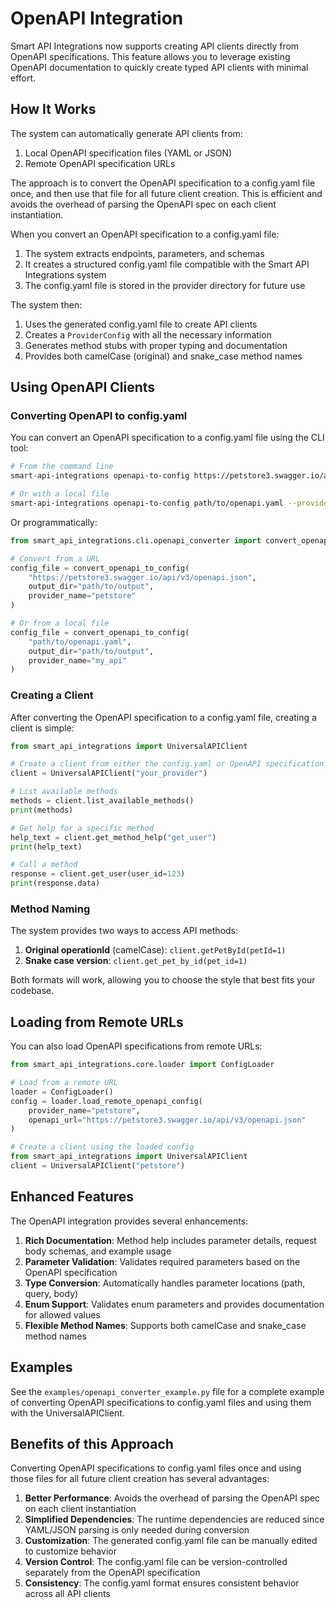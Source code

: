 # OpenAPI Integration

Smart API Integrations now supports creating API clients directly from OpenAPI specifications. This feature allows you to leverage existing OpenAPI documentation to quickly create typed API clients with minimal effort.

## How It Works

The system can automatically generate API clients from:

1. Local OpenAPI specification files (YAML or JSON)
2. Remote OpenAPI specification URLs

The approach is to convert the OpenAPI specification to a config.yaml file once, and then use that file for all future client creation. This is efficient and avoids the overhead of parsing the OpenAPI spec on each client instantiation.

When you convert an OpenAPI specification to a config.yaml file:

1. The system extracts endpoints, parameters, and schemas
2. It creates a structured config.yaml file compatible with the Smart API Integrations system
3. The config.yaml file is stored in the provider directory for future use

The system then:
1. Uses the generated config.yaml file to create API clients
2. Creates a `ProviderConfig` with all the necessary information
3. Generates method stubs with proper typing and documentation
4. Provides both camelCase (original) and snake_case method names

## Using OpenAPI Clients

### Converting OpenAPI to config.yaml

You can convert an OpenAPI specification to a config.yaml file using the CLI tool:

```bash
# From the command line
smart-api-integrations openapi-to-config https://petstore3.swagger.io/api/v3/openapi.json --provider-name petstore

# Or with a local file
smart-api-integrations openapi-to-config path/to/openapi.yaml --provider-name my_api
```

Or programmatically:

```python
from smart_api_integrations.cli.openapi_converter import convert_openapi_to_config

# Convert from a URL
config_file = convert_openapi_to_config(
    "https://petstore3.swagger.io/api/v3/openapi.json",
    output_dir="path/to/output",
    provider_name="petstore"
)

# Or from a local file
config_file = convert_openapi_to_config(
    "path/to/openapi.yaml",
    output_dir="path/to/output",
    provider_name="my_api"
)
```

### Creating a Client

After converting the OpenAPI specification to a config.yaml file, creating a client is simple:

```python
from smart_api_integrations import UniversalAPIClient

# Create a client from either the config.yaml or OpenAPI specification
client = UniversalAPIClient("your_provider")

# List available methods
methods = client.list_available_methods()
print(methods)

# Get help for a specific method
help_text = client.get_method_help("get_user")
print(help_text)

# Call a method
response = client.get_user(user_id=123)
print(response.data)
```

### Method Naming

The system provides two ways to access API methods:

1. **Original operationId** (camelCase): `client.getPetById(petId=1)`
2. **Snake case version**: `client.get_pet_by_id(pet_id=1)`

Both formats will work, allowing you to choose the style that best fits your codebase.

## Loading from Remote URLs

You can also load OpenAPI specifications from remote URLs:

```python
from smart_api_integrations.core.loader import ConfigLoader

# Load from a remote URL
loader = ConfigLoader()
config = loader.load_remote_openapi_config(
    provider_name="petstore",
    openapi_url="https://petstore3.swagger.io/api/v3/openapi.json"
)

# Create a client using the loaded config
from smart_api_integrations import UniversalAPIClient
client = UniversalAPIClient("petstore")
```

## Enhanced Features

The OpenAPI integration provides several enhancements:

1. **Rich Documentation**: Method help includes parameter details, request body schemas, and example usage
2. **Parameter Validation**: Validates required parameters based on the OpenAPI specification
3. **Type Conversion**: Automatically handles parameter locations (path, query, body)
4. **Enum Support**: Validates enum parameters and provides documentation for allowed values
5. **Flexible Method Names**: Supports both camelCase and snake_case method names

## Examples

See the `examples/openapi_converter_example.py` file for a complete example of converting OpenAPI specifications to config.yaml files and using them with the UniversalAPIClient.

## Benefits of this Approach

Converting OpenAPI specifications to config.yaml files once and using those files for all future client creation has several advantages:

1. **Better Performance**: Avoids the overhead of parsing the OpenAPI spec on each client instantiation
2. **Simplified Dependencies**: The runtime dependencies are reduced since YAML/JSON parsing is only needed during conversion
3. **Customization**: The generated config.yaml file can be manually edited to customize behavior
4. **Version Control**: The config.yaml file can be version-controlled separately from the OpenAPI specification
5. **Consistency**: The config.yaml format ensures consistent behavior across all API clients 